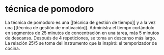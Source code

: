 # técnica de pomodoro
La técnica de pomodoro es una [[técnica de gestión de tiempo]] y a la vez una [[técnica de gestión de motivación]]. Administra el tiempo cortándolo en segmentos de 25 minutos de concentración en una tarea, más 5 minutos de descanso. Después de 4 repeticiones, se toma un descanso más largo. La relación 25/5 se toma del instrumento que la inspiró: el temporizador de cocina.
